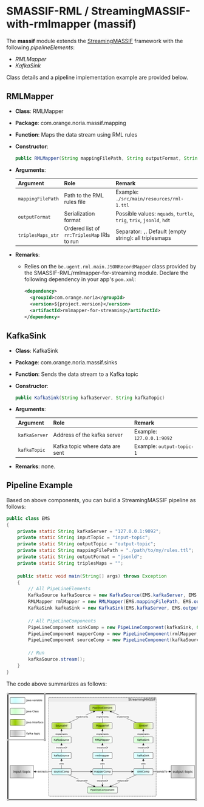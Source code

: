 # SMASSIF-RML / StreamingMASSIF-with-rmlmapper (massif)

The **massif** module extends the [StreamingMASSIF](https://github.com/IBCNServices/StreamingMASSIF) framework with the following *pipelineElements*:

- *RMLMapper*
- *KafkaSink*

Class details and a pipeline implementation example are provided below.

## RMLMapper

* **Class**: RMLMapper
* **Package**: com.orange.noria.massif.mapping
* **Function**: Maps the data stream using RML rules
* **Constructor**:

  ```java
  public RMLMapper(String mappingFilePath, String outputFormat, String triplesMaps_str)
  ```

* **Arguments**:
  
  | Argument | Role | Remark |
  |---|---|---|
  | `mappingFilePath` | Path to the RML rules file | Example: `./src/main/resources/rml-1.ttl` |
  | `outputFormat` | Serialization format | Possible values: `nquads`, `turtle`, `trig`, `trix`, `jsonld`, `hdt`
  | `triplesMaps_str` | Ordered list of `rr:TriplesMap` IRIs to run | Separator: `,`. Default (empty string): all triplesmaps |

* **Remarks**:
  * Relies on the `be.ugent.rml.main.JSONRecordMapper` class provided by the SMASSIF-RML/rmlmapper-for-streaming module. Declare the following dependency in your app's `pom.xml`:

    ```xml
    <dependency>
      <groupId>com.orange.noria</groupId>
      <version>${project.version}</version>
      <artifactId>rmlmapper-for-streaming</artifactId>
    </dependency>
    ```


## KafkaSink

* **Class**: KafkaSink
* **Package**: com.orange.noria.massif.sinks
* **Function**: Sends the data stream to a Kafka topic
* **Constructor**:

  ```java
  public KafkaSink(String kafkaServer, String kafkaTopic)
  ```

* **Arguments**:

  | Argument | Role | Remark |
  |---|---|---|
  | `kafkaServer` | Address of the kafka server | Example: `127.0.0.1:9092` |
  | `kafkaTopic` | Kafka topic where data are sent | Example: `output-topic-1` |

* **Remarks**: none.

## Pipeline Example

Based on above components, you can build a StreamingMASSIF pipeline as follows:

```java
public class EMS
{
    private static String kafkaServer = "127.0.0.1:9092";
    private static String inputTopic = "input-topic";
    private static String outputTopic = "output-topic";
    private static String mappingFilePath = "./path/to/my/rules.ttl";
    private static String outputFormat = "jsonld";
    private static String triplesMaps = "";
    
    public static void main(String[] args) throws Exception
    {
        // All PipeLineElements
        KafkaSource kafkaSource = new KafkaSource(EMS.kafkaServer, EMS.inputTopic);
        RMLMapper rmlMapper = new RMLMapper(EMS.mappingFilePath, EMS.outputFormat, EMS.triplesMaps);
        KafkaSink kafkaSink = new KafkaSink(EMS.kafkaServer, EMS.outputTopic);
        
        // All PipeLineComponents
        PipeLineComponent sinkComp = new PipeLineComponent(kafkaSink, Collections.EMPTY_LIST);
        PipeLineComponent mapperComp = new PipeLineComponent(rmlMapper, Collections.singletonList(sinkComp));
        PipeLineComponent sourceComp = new PipeLineComponent(kafkaSource, Collections.singletonList(mapperComp));

        // Run
        kafkaSource.stream();
    }
}
```

The code above summarizes as follows:

![ExtractMapSend](docs/pipeline_extractMapSend.png)

